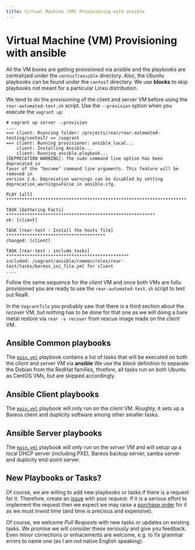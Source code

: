 ```yaml
---
title: Virtual Machine (VM) Provisioning with ansible
---
```


# Virtual Machine (VM) Provisioning with ansible

All the VM boxes are getting provisioned via ansible and the playbooks are centralized under the `centos7/ansible` directory. Also, the Ubuntu playbooks can be found under the `centos7` directory. We use **blocks** to skip playbooks not meant for a particular Linxu distribution.

We tend to do the provisioning of the client and server VM before using the `rear-automated-test.sh` script. Use the `--provision` option when you execute the `vagrant up`:

    # vagrant up server --provision 
    ....
    ==> client: Rsyncing folder: /projects/rear/rear-automated-testing/centos7/ => /vagrant
    ==> client: Running provisioner: ansible_local...
        client: Installing Ansible...
        client: Running ansible-playbook...
    [DEPRECATION WARNING]: The sudo command line option has been deprecated in 
    favor of the "become" command line arguments. This feature will be removed in 
    version 2.6. Deprecation warnings can be disabled by setting 
    deprecation_warnings=False in ansible.cfg.
    
    PLAY [all] *********************************************************************
    
    TASK [Gathering Facts] *********************************************************
    ok: [client]
    
    TASK [rear-test : Install the hosts file] **************************************
    changed: [client]
    
    TASK [rear-test : include_tasks] ***********************************************
    included: /vagrant/ansible/common/roles/rear-test/tasks/bareos_ini_file.yml for client
    ....
         
Follow the same sequence for the *client* VM and once both VMs are fullu provisioned you are ready to use the `rear-automated-test.sh` script to test out ReaR.

In the `Vagrantfile` you probably saw that there is a third section about the *recover* VM, but nothing has to be done for that one as we will doing a bare metal restore via `rear -v recover` from rescue image made on the *client* VM.

## Ansible Common playbooks

The [`main.yml`](https://github.com/gdha/rear-automated-testing/blob/master/centos7/ansible/common/roles/rear-test/tasks/main.yml) playbook contains a list of tasks that will be executed on both the *client* and *server* VM via **ansible**
We use the *block* definition to separate the Debian from the RedHat families, threfore, all tasks run on both Ubuntu as CentOS VMs, but are skipped accordingly.

## Ansible Client playbooks

The [`main.yml`](https://github.com/gdha/rear-automated-testing/blob/master/centos7/ansible/client/roles/rear-test/tasks/main.yml) playbook will only run on the *client* VM. Roughly, it sets up a Bareos client and duplicity software among other smaller tasks.

## Ansible Server playbooks

The [`main.yml`](https://github.com/gdha/rear-automated-testing/blob/master/centos7/ansible/server/roles/rear-test/tasks/main.yml) playbook will only run on the *server* VM and will setup up a local DHCP server (including PXE), Bareos backup server, samba server and duplicity end-point server.

## New Playbooks or Tasks?

Of course, we are willing to add new playbooks or tasks if there is a request for it. Therefore, create an [issue](https://github.com/gdha/rear-automated-testing/issues) with your request. If it is a serious effort to implement the request then we expect we may raise a [purchase order](http://www.it3.be/rear-support/rear-support-pricelist.pdf) for it as we must invest time (and time is precious and expensive).

Of course, we welcome *Pull Requests* with new tasks or updates on existing tasks. We promise we will consider these seriously and give you feedback. Even minor corrections or enhacements are welcome, e.g. to fix grammar errors to name one (as I am not native English speaking).
